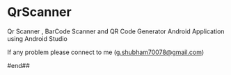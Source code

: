# QrScanner
Qr Scanner , BarCode Scanner and QR Code Generator
Android Application using Android Studio


If any problem please connect to me (g.shubham70078@gmail.com)

#end##
